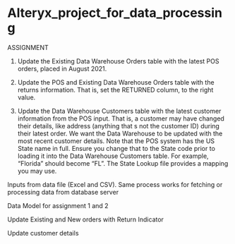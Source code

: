 # Alteryx_project_for_data_processing

ASSIGNMENT

1. Update the Existing Data Warehouse Orders table with the latest POS orders, placed in August 2021.

2. Update the POS and Existing Data Warehouse Orders table with the returns information. That is, set the RETURNED column, to the right value.

 3. Update the Data Warehouse Customers table with the latest customer information from the POS input. That is, a customer may have changed their details, like address (anything that s not the customer ID) during their latest order. We want the Data Warehouse to be updated with the most recent customer details. Note that the POS system has the US State name in full. Ensure you change that to the State code prior to loading it into the Data Warehouse Customers table. For example, “Florida” should become “FL”. The State Lookup file provides a mapping you may use.
 
 
Inputs from data file (Excel and CSV). Same process works for fetching or processing data from database server



Data Model for assignment 1 and 2

Update Existing and New orders with Return Indicator



Update customer details

